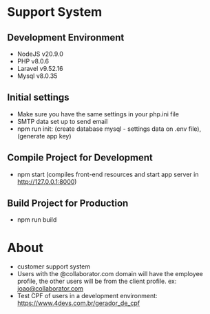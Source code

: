 # Support System

## Development Environment
  - NodeJS v20.9.0
  - PHP v8.0.6
  - Laravel v9.52.16
  - Mysql v8.0.35

## Initial settings
 - Make sure you have the same settings in your php.ini file
 - SMTP data set up to send email
 - npm run init: (create database mysql - settings data on .env file), (generate app key) 

## Compile Project for Development
 - npm start (compiles front-end resources and start app server in http://127.0.0.1:8000)

## Build Project for Production
 - npm run build

# About
  - customer support system
  - Users with the @collaborator.com domain will have the employee profile, the other users will be from the client profile. ex: joao@collaborator.com
  - Test CPF of users in a development environment: https://www.4devs.com.br/gerador_de_cpf 
